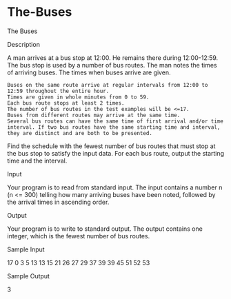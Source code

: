 # The-Buses

The Buses

Description

A man arrives at a bus stop at 12:00. He remains there during 12:00-12:59. The bus stop is used by a number of bus routes. The man notes the times of arriving buses. The times when buses arrive are given.

    Buses on the same route arrive at regular intervals from 12:00 to 12:59 throughout the entire hour.
    Times are given in whole minutes from 0 to 59.
    Each bus route stops at least 2 times.
    The number of bus routes in the test examples will be <=17.
    Buses from different routes may arrive at the same time.
    Several bus routes can have the same time of first arrival and/or time interval. If two bus routes have the same starting time and interval, they are distinct and are both to be presented. 


Find the schedule with the fewest number of bus routes that must stop at the bus stop to satisfy the input data. For each bus route, output the starting time and the interval.

Input

Your program is to read from standard input. The input contains a number n (n <= 300) telling how many arriving buses have been noted, followed by the arrival times in ascending order.

Output

Your program is to write to standard output. The output contains one integer, which is the fewest number of bus routes.

Sample Input

17
0 3 5 13 13 15 21 26 27 29 37 39 39 45 51 52 53

Sample Output

3
